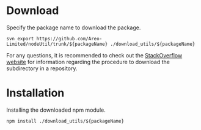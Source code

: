# Download
Specify the package name to download the package.
```
svn export https://github.com/Areo-Limited/nodeUtil/trunk/${packageName} ./download_utils/${packageName}
```
For any questions, it is recommended to check out the [StackOverflow website](https://stackoverflow.com/questions/7106012/download-a-single-folder-or-directory-from-a-github-repo) for information regarding the procedure to download the subdirectory in a repository.

# Installation
Installing the downloaded npm module.
```
npm install ./download_utils/${packageName}
```
